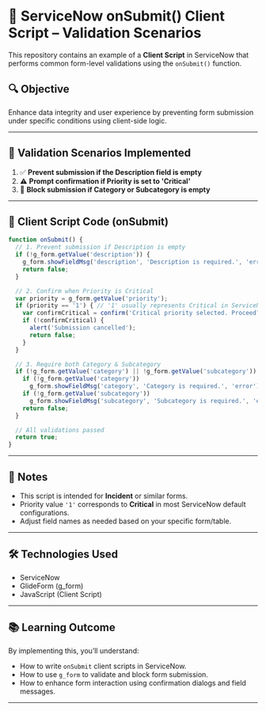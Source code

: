 # 🚀 ServiceNow onSubmit() Client Script – Validation Scenarios

This repository contains an example of a **Client Script** in ServiceNow that performs common form-level validations using the `onSubmit()` function.

## 🔍 Objective

Enhance data integrity and user experience by preventing form submission under specific conditions using client-side logic.

---

## 🧠 Validation Scenarios Implemented

1. ✅ **Prevent submission if the Description field is empty**  
2. ⚠️ **Prompt confirmation if Priority is set to 'Critical'**  
3. 🚫 **Block submission if Category or Subcategory is empty**

---

## 🧾 Client Script Code (onSubmit)

```javascript
function onSubmit() {
  // 1. Prevent submission if Description is empty
  if (!g_form.getValue('description')) {
    g_form.showFieldMsg('description', 'Description is required.', 'error');
    return false;
  }

  // 2. Confirm when Priority is Critical
  var priority = g_form.getValue('priority');
  if (priority == '1') { // '1' usually represents Critical in ServiceNow
    var confirmCritical = confirm('Critical priority selected. Proceed?');
    if (!confirmCritical) {
      alert('Submission cancelled');
      return false;
    }
  }

  // 3. Require both Category & Subcategory
  if (!g_form.getValue('category') || !g_form.getValue('subcategory')) {
    if (!g_form.getValue('category'))
      g_form.showFieldMsg('category', 'Category is required.', 'error');
    if (!g_form.getValue('subcategory'))
      g_form.showFieldMsg('subcategory', 'Subcategory is required.', 'error');
    return false;
  }

  // All validations passed
  return true;
}
```

---

## 📌 Notes

- This script is intended for **Incident** or similar forms.
- Priority value `'1'` corresponds to **Critical** in most ServiceNow default configurations.
- Adjust field names as needed based on your specific form/table.

---

## 🛠️ Technologies Used

- ServiceNow
- GlideForm (g_form)
- JavaScript (Client Script)

---

## 📚 Learning Outcome

By implementing this, you’ll understand:

- How to write `onSubmit` client scripts in ServiceNow.
- How to use `g_form` to validate and block form submission.
- How to enhance form interaction using confirmation dialogs and field messages.

---
